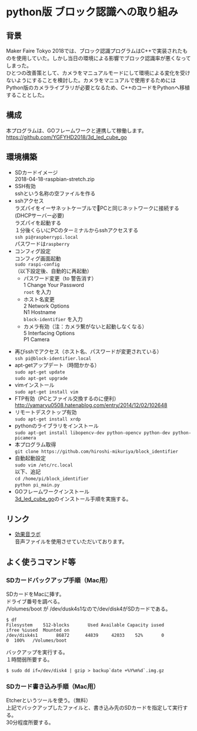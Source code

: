 # python版 ブロック認識への取り組み

## 背景

Maker Faire Tokyo 2018では、ブロック認識プログラムはC++で実装されたものを使用していた。しかし当日の環境による影響でブロック認識率が悪くなってしまった。  
ひとつの改善策として、カメラをマニュアルモードにして環境による変化を受けないようにすることを検討した。カメラをマニュアルで使用するためにはPython版のカメラライブラリが必要となるため、C++のコードをPythonへ移植することとした。

## 構成

本プログラムは、GOフレームワークと連携して稼働します。  
https://github.com/YGFYHD2018/3d_led_cube_go

## 環境構築

* SDカードイメージ  
2018-04-18-raspbian-stretch.zip
* SSH有効  
sshという名称の空ファイルを作る
* sshアクセス  
ラズパイをイーサネットケーブルでPCと同じネットワークに接続する(DHCPサーバー必要)  
ラズパイを起動する  
１分後くらいにPCのターミナルからsshアクセスする  
`ssh pi@raspberrypi.local`  
パスワードは`raspberry`
* コンフィグ設定  
コンフィグ画面起動  
`sudo raspi-config`  
（以下設定後、自動的に再起動）
  * パスワード変更（to 警告消す）  
1 Change Your Password  
`root` を入力
  * ホスト名変更  
2 Network Options  
N1 Hostname  
`block-identifier` を入力
  * カメラ有効（注：カメラ繋がないと起動しなくなる）  
5 Interfacing Options  
P1 Camera  
<Yes>

* 再びsshでアクセス（ホスト名、パスワードが変更されている）  
`ssh pi@block-identifier.local`
* apt-getアップデート（時間かかる）  
`sudo apt-get update`  
`sudo apt-get upgrade`
* vimインストール  
`sudo apt-get install vim`
* FTP有効（PCとファイル交換するのに便利）  
http://yamaryu0508.hatenablog.com/entry/2014/12/02/102648
* リモートデスクトップ有効  
`sudo apt-get install xrdp`
* pythonのライブラリをインストール  
`sudo apt-get install libopencv-dev python-opencv python-dev python-picamera`
* 本プログラム取得  
`git clone https://github.com/hiroshi-mikuriya/block_identifier`
* 自動起動設定  
`sudo vim /etc/rc.local`  
以下、追記  
`cd /home/pi/block_identifier`  
`python pi_main.py`
* GOフレームワークインストール  
[3d_led_cube_go](https://github.com/YGFYHD2018/3d_led_cube_go)のインストール手順を実施する。

## リンク

* [効果音ラボ](https://soundeffect-lab.info)  
音声ファイルを使用させていただいております。

## よく使うコマンド等

### SDカードバックアップ手順（Mac用）

SDカードをMacに挿す。  
ドライブ番号を調べる。  
/Volumes/boot が /dev/dusk4s1なので/dev/disk4がSDカードである。

```
$ df
Filesystem    512-blocks       Used Available Capacity iused               ifree %iused  Mounted on
/dev/disk4s1       86872      44839     42033    52%       0                   0  100%   /Volumes/boot
```

バックアップを実行する。  
１時間弱所要する。

```
$ sudo dd if=/dev/disk4 | gzip > backup`date +%Y%m%d`.img.gz
```

### SDカード書き込み手順（Mac用）

Etcherというツールを使う。（無料）  
上記でバックアップしたファイルと、書き込み先のSDカードを指定して実行する。  
30分程度所要する。